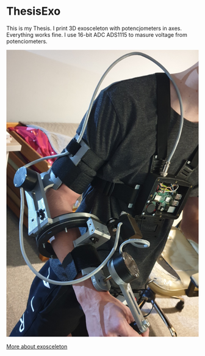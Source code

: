 # ThesisExo

This is my Thesis. I print 3D exosceleton with potencjometers in axes. Everything works fine. I use 16-bit ADC ADS1115 to masure voltage from potenciometers.  

<img src="img_git/1.png"> 

[More about exosceleton](https://przemyslprzyszlosci.gov.pl/egzoszkielet-z-politechniki-opolskiej-ktory-umozliwi-sterowanie-robotami/)
